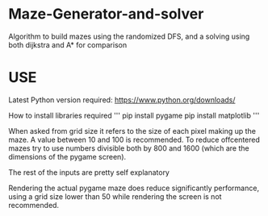 # Maze-Generator-and-solver
Algorithm to build mazes using the randomized DFS, and a solving using both dijkstra and A* for comparison

# USE
Latest Python version required: https://www.python.org/downloads/

How to install libraries required
'''
pip install pygame
pip install matplotlib
'''

When asked from grid size it refers to the size of each pixel making up the maze. A value between 10 and 100 is recommended. To reduce offcentered mazes try to use numbers divisible both by 800 and 1600 (which are the dimensions of the pygame screen).

The rest of the inputs are pretty self explanatory

Rendering the actual pygame maze does reduce significantly performance, using a grid size lower than 50 while rendering the screen is not recommended. 
